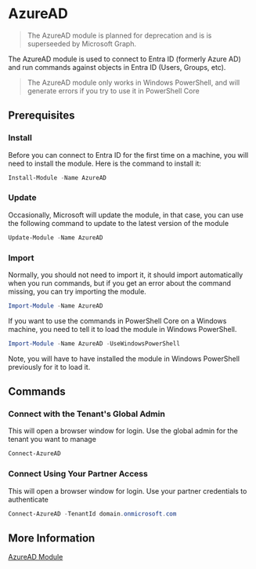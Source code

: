 # AzureAD

> The AzureAD module is planned for  deprecation and is is superseeded by Microsoft Graph.

The AzureAD module is used to connect to Entra ID (formerly Azure AD) and run commands against objects in Entra ID (Users, Groups, etc).

> The AzureAD module only works in Windows PowerShell, and will generate errors if you try to use it in PowerShell Core

## Prerequisites

### Install

Before you can connect to Entra ID for the first time on a machine, you will need to install the module. Here is the command to install it:

```PowerShell
Install-Module -Name AzureAD
```

### Update

Occasionally, Microsoft will update the module, in that case, you can use the following command to update to the latest version of the module

```PowerShell
Update-Module -Name AzureAD
```

### Import

Normally, you should not need to import it, it should import automatically when you run commands, but if you get an error about the command missing, you can try importing the module.

```PowerShell
Import-Module -Name AzureAD
```

If you want to use the commands in PowerShell Core on a Windows machine, you need to tell it to load the module in Windows PowerShell.

```PowerShell
Import-Module -Name AzureAD -UseWindowsPowerShell
```

Note, you will have to have installed the module in Windows PowerShell previously for it to load it.

## Commands

### Connect with the Tenant's Global Admin

This will open a browser window for login. Use the global admin for the tenant you want to manage

```PowerShell
Connect-AzureAD
```

### Connect Using Your Partner Access

This will open a browser window for login. Use your partner credentials to authenticate

```PowerShell
Connect-AzureAD -TenantId domain.onmicrosoft.com
```

## More Information

[AzureAD Module](https://learn.microsoft.com/en-us/powershell/module/azuread/)
